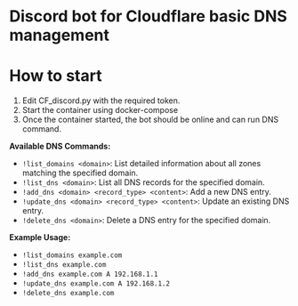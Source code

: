 # Discord bot for Cloudflare basic DNS management

# How to start
1. Edit CF_discord.py with the required token.
2. Start the container using docker-compose
3. Once the container started, the bot should be online and can run DNS command.

**Available DNS Commands:**
- `!list_domains <domain>`: List detailed information about all zones matching the specified domain.
- `!list_dns <domain>`: List all DNS records for the specified domain.
- `!add_dns <domain> <record_type> <content>`: Add a new DNS entry.
- `!update_dns <domain> <record_type> <content>`: Update an existing DNS entry.
- `!delete_dns <domain>`: Delete a DNS entry for the specified domain.
    
**Example Usage:**
- `!list_domains example.com`
- `!list_dns example.com`
- `!add_dns example.com A 192.168.1.1`
- `!update_dns example.com A 192.168.1.2`
- `!delete_dns example.com`
